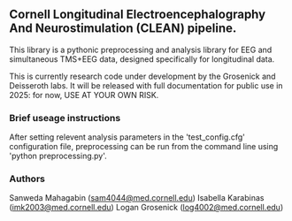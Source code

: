 ## Cornell Longitudinal Electroencephalography And Neurostimulation (CLEAN) pipeline.

This library is a pythonic preprocessing and analysis library for EEG and simultaneous TMS+EEG data, designed specifically for longitudinal data.

This is currently research code under development by the Grosenick and Deisseroth labs. It will be released with full documentation for public use in 2025: for now, USE AT YOUR OWN RISK.

### Brief useage instructions
After setting relevent analysis parameters in the 'test_config.cfg' configuration file, preprocessing can be run from the command line using 'python preprocessing.py'. 

### Authors
Sanweda Mahagabin (sam4044@med.cornell.edu)
Isabella Karabinas (imk2003@med.cornell.edu)
Logan Grosenick (log4002@med.cornell.edu)

